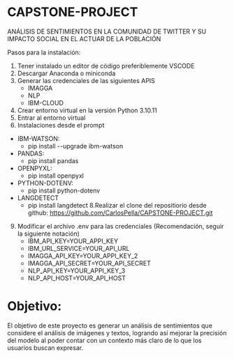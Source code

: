 # CAPSTONE-PROJECT
ANÁLISIS DE SENTIMIENTOS EN LA COMUNIDAD DE TWITTER Y SU IMPACTO SOCIAL EN EL ACTUAR DE LA POBLACIÓN

Pasos para la instalación:
1. Tener instalado un editor de código preferiblemente VSCODE
2. Descargar Anaconda o miniconda
3. Generar las credenciales de las siguientes APIS
	- IMAGGA
	- NLP
	- IBM-CLOUD
5. Crear entorno virtual en la versión Python 3.10.11
6. Entrar al entorno virtual
7. Instalaciones desde el prompt
  - IBM-WATSON: 
	- pip install --upgrade ibm-watson 
  - PANDAS: 
	- pip install pandas 
  - OPENPYXL: 
	- pip install openpyxl
  - PYTHON-DOTENV: 
	- pip install python-dotenv 
  - LANGDETECT
	- pip install langdetect
8.Realizar el clone del repositiorio desde github: https://github.com/CarlosPella/CAPSTONE-PROJECT.git
9. Modificar el archivo .env para las credenciales
	(Recomendación, seguir la siguiente notación)
	- IBM_API_KEY=YOUR_APPI_KEY 
	- IBM_URL_SERVICE=YOUR_API_URL
	- IMAGGA_API_KEY=YOUR_APPI_KEY_2 
	- IMAGGA_API_SECRET=YOUR_API_SECRET
	- NLP_API_KEY=YOUR_APPI_KEY_3
	- NLP_API_HOST=YOUR_API_HOST

# Objetivo: 
El objetivo de este proyecto es generar un análisis de sentimientos que considere el análisis de imágenes y textos, logrando así mejorar la precisión del modelo al poder contar con un contexto más claro de lo que los usuarios buscan expresar. 

